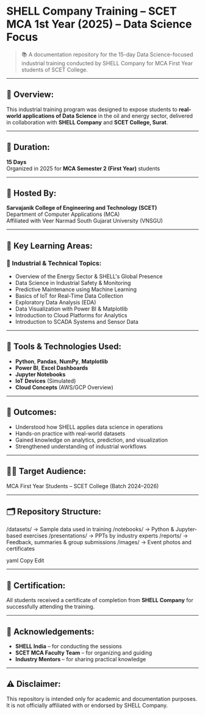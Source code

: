 # SHELL Company Training – SCET MCA 1st Year (2025) – Data Science Focus

> 📚 A documentation repository for the 15-day Data Science-focused industrial training conducted by SHELL Company for MCA First Year students of SCET College.

---

## 📍 Overview:

This industrial training program was designed to expose students to **real-world applications of Data Science** in the oil and energy sector, delivered in collaboration with **SHELL Company** and **SCET College, Surat**.

---

## 📅 Duration:
**15 Days**  
Organized in 2025 for **MCA Semester 2 (First Year)** students

---

## 🏫 Hosted By:
**Sarvajanik College of Engineering and Technology (SCET)**  
Department of Computer Applications (MCA)  
Affiliated with Veer Narmad South Gujarat University (VNSGU)

---

## 🧠 Key Learning Areas:

### 📌 Industrial & Technical Topics:
- Overview of the Energy Sector & SHELL's Global Presence
- Data Science in Industrial Safety & Monitoring
- Predictive Maintenance using Machine Learning
- Basics of IoT for Real-Time Data Collection
- Exploratory Data Analysis (EDA)
- Data Visualization with Power BI & Matplotlib
- Introduction to Cloud Platforms for Analytics
- Introduction to SCADA Systems and Sensor Data

---

## 🧰 Tools & Technologies Used:
- **Python**, **Pandas**, **NumPy**, **Matplotlib**
- **Power BI**, **Excel Dashboards**
- **Jupyter Notebooks**
- **IoT Devices** (Simulated)
- **Cloud Concepts** (AWS/GCP Overview)

---

## 🎯 Outcomes:
- Understood how SHELL applies data science in operations
- Hands-on practice with real-world datasets
- Gained knowledge on analytics, prediction, and visualization
- Strengthened understanding of industrial workflows

---

## 👨‍🎓 Target Audience:
MCA First Year Students – SCET College (Batch 2024–2026)

---

## 🗂 Repository Structure:
/datasets/ → Sample data used in training
/notebooks/ → Python & Jupyter-based exercises
/presentations/ → PPTs by industry experts
/reports/ → Feedback, summaries & group submissions
/images/ → Event photos and certificates

yaml
Copy
Edit

---

## 🏅 Certification:
All students received a certificate of completion from **SHELL Company** for successfully attending the training.

---

## 🙏 Acknowledgements:
- **SHELL India** – for conducting the sessions
- **SCET MCA Faculty Team** – for organizing and guiding
- **Industry Mentors** – for sharing practical knowledge

---

## ⚠️ Disclaimer:
This repository is intended only for academic and documentation purposes.  
It is not officially affiliated with or endorsed by SHELL Company.

